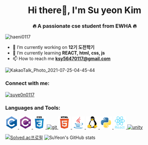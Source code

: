<h1 align="center">Hi there👋, I'm Su yeon Kim</h1>
<h3 align="center">🔥 A passionate cse student from EWHA 🔥</h3>

<p align="left"> <img src="https://komarev.com/ghpvc/?username=haeni0117&label=Profile%20views&color=0e75b6&style=flat" alt="haeni0117" /> </p>

- 🔭 I’m currently working on **12기 도전학기**
- 🌱 I’m currently learning **REACT, html, css, js**
- 📫 How to reach me **ksy56470117@gmail.com**

![KakaoTalk_Photo_2021-07-25-04-45-44](https://user-images.githubusercontent.com/69496570/126879776-664897fc-6e3f-4fc4-bd83-4a35865dbacb.jpeg)

<h3 align="left">Connect with me:</h3>
<p align="left">
<a href="https://instagram.com/suye0n0117" target="blank"><img align="center" src="https://raw.githubusercontent.com/rahuldkjain/github-profile-readme-generator/master/src/images/icons/Social/instagram.svg" alt="suye0n0117" height="30" width="40" /></a>
</p>

<h3 align="left">Languages and Tools:</h3>
<p align="left"> <a href="https://www.cprogramming.com/" target="_blank"> <img src="https://raw.githubusercontent.com/devicons/devicon/master/icons/c/c-original.svg" alt="c" width="40" height="40"/> </a> <a href="https://www.w3schools.com/cs/" target="_blank"> <img src="https://raw.githubusercontent.com/devicons/devicon/master/icons/csharp/csharp-original.svg" alt="csharp" width="40" height="40"/> </a> <a href="https://www.w3schools.com/css/" target="_blank"> <img src="https://raw.githubusercontent.com/devicons/devicon/master/icons/css3/css3-original-wordmark.svg" alt="css3" width="40" height="40"/> </a> <a href="https://git-scm.com/" target="_blank"> <img src="https://www.vectorlogo.zone/logos/git-scm/git-scm-icon.svg" alt="git" width="40" height="40"/> </a> <a href="https://www.w3.org/html/" target="_blank"> <img src="https://raw.githubusercontent.com/devicons/devicon/master/icons/html5/html5-original-wordmark.svg" alt="html5" width="40" height="40"/> </a> <a href="https://www.java.com" target="_blank"> <img src="https://raw.githubusercontent.com/devicons/devicon/master/icons/java/java-original.svg" alt="java" width="40" height="40"/> </a> <a href="https://www.linux.org/" target="_blank"> <img src="https://raw.githubusercontent.com/devicons/devicon/master/icons/linux/linux-original.svg" alt="linux" width="40" height="40"/> </a> <a href="https://www.python.org" target="_blank"> <img src="https://raw.githubusercontent.com/devicons/devicon/master/icons/python/python-original.svg" alt="python" width="40" height="40"/> </a> <a href="https://reactjs.org/" target="_blank"> <img src="https://raw.githubusercontent.com/devicons/devicon/master/icons/react/react-original-wordmark.svg" alt="react" width="40" height="40"/> </a> <a href="https://unity.com/" target="_blank"> <img src="https://www.vectorlogo.zone/logos/unity3d/unity3d-icon.svg" alt="unity" width="40" height="40"/> </a> </p>

[![Solved.ac프로필](http://mazassumnida.wtf/api/generate_badge?boj=zion0117)](https://solved.ac/zion0117) ![SuYeon's GitHub stats](https://github-readme-stats.vercel.app/api?username=haeni0117&count_private=true)

